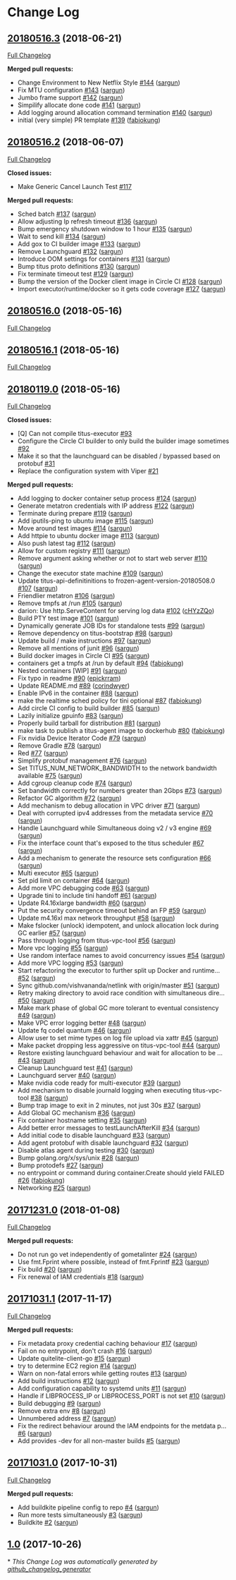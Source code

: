 # Change Log

## [20180516.3](https://github.com/Netflix/titus-executor/tree/20180516.3) (2018-06-21)
[Full Changelog](https://github.com/Netflix/titus-executor/compare/20180516.2...20180516.3)

**Merged pull requests:**

- Change Environment to New Netflix Style [\#144](https://github.com/Netflix/titus-executor/pull/144) ([sargun](https://github.com/sargun))
- Fix MTU configuration [\#143](https://github.com/Netflix/titus-executor/pull/143) ([sargun](https://github.com/sargun))
- Jumbo frame support [\#142](https://github.com/Netflix/titus-executor/pull/142) ([sargun](https://github.com/sargun))
- Simpilify allocate done code [\#141](https://github.com/Netflix/titus-executor/pull/141) ([sargun](https://github.com/sargun))
- Add logging around allocation command termination [\#140](https://github.com/Netflix/titus-executor/pull/140) ([sargun](https://github.com/sargun))
- initial \(very simple\) PR template [\#139](https://github.com/Netflix/titus-executor/pull/139) ([fabiokung](https://github.com/fabiokung))

## [20180516.2](https://github.com/Netflix/titus-executor/tree/20180516.2) (2018-06-07)
[Full Changelog](https://github.com/Netflix/titus-executor/compare/20180516.0...20180516.2)

**Closed issues:**

- Make Generic Cancel Launch Test [\#117](https://github.com/Netflix/titus-executor/issues/117)

**Merged pull requests:**

- Sched batch [\#137](https://github.com/Netflix/titus-executor/pull/137) ([sargun](https://github.com/sargun))
- Allow adjusting Ip refresh timeout [\#136](https://github.com/Netflix/titus-executor/pull/136) ([sargun](https://github.com/sargun))
- Bump emergency shutdown window to 1 hour [\#135](https://github.com/Netflix/titus-executor/pull/135) ([sargun](https://github.com/sargun))
- Wait to send kill [\#134](https://github.com/Netflix/titus-executor/pull/134) ([sargun](https://github.com/sargun))
- Add gox to CI builder image [\#133](https://github.com/Netflix/titus-executor/pull/133) ([sargun](https://github.com/sargun))
- Remove Launchguard [\#132](https://github.com/Netflix/titus-executor/pull/132) ([sargun](https://github.com/sargun))
- Introduce OOM settings for containers [\#131](https://github.com/Netflix/titus-executor/pull/131) ([sargun](https://github.com/sargun))
- Bump titus proto definitions [\#130](https://github.com/Netflix/titus-executor/pull/130) ([sargun](https://github.com/sargun))
- Fix terminate timeout test [\#129](https://github.com/Netflix/titus-executor/pull/129) ([sargun](https://github.com/sargun))
- Bump the version of the Docker client image in Circle CI [\#128](https://github.com/Netflix/titus-executor/pull/128) ([sargun](https://github.com/sargun))
- Import executor/runtime/docker so it gets code coverage [\#127](https://github.com/Netflix/titus-executor/pull/127) ([sargun](https://github.com/sargun))

## [20180516.0](https://github.com/Netflix/titus-executor/tree/20180516.0) (2018-05-16)
[Full Changelog](https://github.com/Netflix/titus-executor/compare/20180516.1...20180516.0)

## [20180516.1](https://github.com/Netflix/titus-executor/tree/20180516.1) (2018-05-16)
[Full Changelog](https://github.com/Netflix/titus-executor/compare/20180119.0...20180516.1)

## [20180119.0](https://github.com/Netflix/titus-executor/tree/20180119.0) (2018-05-16)
[Full Changelog](https://github.com/Netflix/titus-executor/compare/20171231.0...20180119.0)

**Closed issues:**

- \[Q\] Can not compile titus-executor [\#93](https://github.com/Netflix/titus-executor/issues/93)
- Configure the Circle CI builder to only build the builder image sometimes [\#92](https://github.com/Netflix/titus-executor/issues/92)
- Make it so that the launchguard can be disabled / bypassed based on protobuf [\#31](https://github.com/Netflix/titus-executor/issues/31)
- Replace the configuration system with Viper [\#21](https://github.com/Netflix/titus-executor/issues/21)

**Merged pull requests:**

- Add logging to docker container setup process [\#124](https://github.com/Netflix/titus-executor/pull/124) ([sargun](https://github.com/sargun))
- Generate metatron credentials with IP address [\#122](https://github.com/Netflix/titus-executor/pull/122) ([sargun](https://github.com/sargun))
- Terminate during prepare [\#119](https://github.com/Netflix/titus-executor/pull/119) ([sargun](https://github.com/sargun))
- Add iputils-ping to ubuntu image [\#115](https://github.com/Netflix/titus-executor/pull/115) ([sargun](https://github.com/sargun))
- Move around test images [\#114](https://github.com/Netflix/titus-executor/pull/114) ([sargun](https://github.com/sargun))
- Add httpie to ubuntu docker image [\#113](https://github.com/Netflix/titus-executor/pull/113) ([sargun](https://github.com/sargun))
- Also push latest tag [\#112](https://github.com/Netflix/titus-executor/pull/112) ([sargun](https://github.com/sargun))
- Allow for custom registry [\#111](https://github.com/Netflix/titus-executor/pull/111) ([sargun](https://github.com/sargun))
- Remove argument asking whether or not to start web server [\#110](https://github.com/Netflix/titus-executor/pull/110) ([sargun](https://github.com/sargun))
- Change the executor state machine [\#109](https://github.com/Netflix/titus-executor/pull/109) ([sargun](https://github.com/sargun))
- Update titus-api-definitinitions to frozen-agent-version-20180508.0 [\#107](https://github.com/Netflix/titus-executor/pull/107) ([sargun](https://github.com/sargun))
- Friendlier metatron [\#106](https://github.com/Netflix/titus-executor/pull/106) ([sargun](https://github.com/sargun))
- Remove tmpfs at /run [\#105](https://github.com/Netflix/titus-executor/pull/105) ([sargun](https://github.com/sargun))
- darion: Use http.ServeContent for serving log data [\#102](https://github.com/Netflix/titus-executor/pull/102) ([cHYzZQo](https://github.com/cHYzZQo))
- Build PTY test image [\#101](https://github.com/Netflix/titus-executor/pull/101) ([sargun](https://github.com/sargun))
- Dynamically generate JOB IDs for standalone tests [\#99](https://github.com/Netflix/titus-executor/pull/99) ([sargun](https://github.com/sargun))
- Remove dependency on titus-bootstrap [\#98](https://github.com/Netflix/titus-executor/pull/98) ([sargun](https://github.com/sargun))
- Update build / make instructions [\#97](https://github.com/Netflix/titus-executor/pull/97) ([sargun](https://github.com/sargun))
- Remove all mentions of junit [\#96](https://github.com/Netflix/titus-executor/pull/96) ([sargun](https://github.com/sargun))
- Build docker images in Circle CI [\#95](https://github.com/Netflix/titus-executor/pull/95) ([sargun](https://github.com/sargun))
- containers get a tmpfs at /run by default [\#94](https://github.com/Netflix/titus-executor/pull/94) ([fabiokung](https://github.com/fabiokung))
- Nested containers \[WIP\] [\#91](https://github.com/Netflix/titus-executor/pull/91) ([sargun](https://github.com/sargun))
- Fix typo in readme [\#90](https://github.com/Netflix/titus-executor/pull/90) ([epickrram](https://github.com/epickrram))
- Update README.md [\#89](https://github.com/Netflix/titus-executor/pull/89) ([corindwyer](https://github.com/corindwyer))
- Enable IPv6 in the container [\#88](https://github.com/Netflix/titus-executor/pull/88) ([sargun](https://github.com/sargun))
- make the realtime sched policy for tini optional [\#87](https://github.com/Netflix/titus-executor/pull/87) ([fabiokung](https://github.com/fabiokung))
- Add circle CI config to build builder [\#85](https://github.com/Netflix/titus-executor/pull/85) ([sargun](https://github.com/sargun))
- Lazily initialize gpuinfo [\#83](https://github.com/Netflix/titus-executor/pull/83) ([sargun](https://github.com/sargun))
- Properly build tarball for distribution [\#81](https://github.com/Netflix/titus-executor/pull/81) ([sargun](https://github.com/sargun))
- make task to publish a titus-agent image to dockerhub [\#80](https://github.com/Netflix/titus-executor/pull/80) ([fabiokung](https://github.com/fabiokung))
- Fix nvidia Device Iterator Code [\#79](https://github.com/Netflix/titus-executor/pull/79) ([sargun](https://github.com/sargun))
- Remove Gradle [\#78](https://github.com/Netflix/titus-executor/pull/78) ([sargun](https://github.com/sargun))
- Red [\#77](https://github.com/Netflix/titus-executor/pull/77) ([sargun](https://github.com/sargun))
- Simplify protobuf management [\#76](https://github.com/Netflix/titus-executor/pull/76) ([sargun](https://github.com/sargun))
- Set TITUS\_NUM\_NETWORK\_BANDWIDTH to the network bandwidth available [\#75](https://github.com/Netflix/titus-executor/pull/75) ([sargun](https://github.com/sargun))
- Add cgroup cleanup code [\#74](https://github.com/Netflix/titus-executor/pull/74) ([sargun](https://github.com/sargun))
- Set bandwidth correctly for numbers greater than 2Gbps  [\#73](https://github.com/Netflix/titus-executor/pull/73) ([sargun](https://github.com/sargun))
- Refactor GC algorithm [\#72](https://github.com/Netflix/titus-executor/pull/72) ([sargun](https://github.com/sargun))
- Add mechanism to debug allocation in VPC driver [\#71](https://github.com/Netflix/titus-executor/pull/71) ([sargun](https://github.com/sargun))
- Deal with corrupted ipv4 addresses from the metadata service [\#70](https://github.com/Netflix/titus-executor/pull/70) ([sargun](https://github.com/sargun))
- Handle Launchguard while Simultaneous doing v2 / v3 engine [\#69](https://github.com/Netflix/titus-executor/pull/69) ([sargun](https://github.com/sargun))
- Fix the interface count that's exposed to the titus scheduler [\#67](https://github.com/Netflix/titus-executor/pull/67) ([sargun](https://github.com/sargun))
- Add a mechanism to generate the resource sets configuration [\#66](https://github.com/Netflix/titus-executor/pull/66) ([sargun](https://github.com/sargun))
- Multi executor [\#65](https://github.com/Netflix/titus-executor/pull/65) ([sargun](https://github.com/sargun))
- Set pid limit on container [\#64](https://github.com/Netflix/titus-executor/pull/64) ([sargun](https://github.com/sargun))
- Add more VPC debugging code [\#63](https://github.com/Netflix/titus-executor/pull/63) ([sargun](https://github.com/sargun))
- Upgrade tini to include tini handoff [\#61](https://github.com/Netflix/titus-executor/pull/61) ([sargun](https://github.com/sargun))
- Update R4.16xlarge bandwidth [\#60](https://github.com/Netflix/titus-executor/pull/60) ([sargun](https://github.com/sargun))
- Put the security convergence timeout behind an FP [\#59](https://github.com/Netflix/titus-executor/pull/59) ([sargun](https://github.com/sargun))
- Update m4.16xl max network throughput [\#58](https://github.com/Netflix/titus-executor/pull/58) ([sargun](https://github.com/sargun))
- Make fslocker \(unlock\) idempotent, and unlock allocation lock during GC earlier [\#57](https://github.com/Netflix/titus-executor/pull/57) ([sargun](https://github.com/sargun))
- Pass through logging from titus-vpc-tool [\#56](https://github.com/Netflix/titus-executor/pull/56) ([sargun](https://github.com/sargun))
- More vpc logging [\#55](https://github.com/Netflix/titus-executor/pull/55) ([sargun](https://github.com/sargun))
- Use random interface names to avoid concurrency issues [\#54](https://github.com/Netflix/titus-executor/pull/54) ([sargun](https://github.com/sargun))
- Add more VPC logging [\#53](https://github.com/Netflix/titus-executor/pull/53) ([sargun](https://github.com/sargun))
- Start refactoring the executor to further split up Docker and runtime… [\#52](https://github.com/Netflix/titus-executor/pull/52) ([sargun](https://github.com/sargun))
- Sync github.com/vishvananda/netlink with origin/master [\#51](https://github.com/Netflix/titus-executor/pull/51) ([sargun](https://github.com/sargun))
- Retry making directory to avoid race condition with simultaneous dire… [\#50](https://github.com/Netflix/titus-executor/pull/50) ([sargun](https://github.com/sargun))
- Make mark phase of global GC more tolerant to eventual consistency [\#49](https://github.com/Netflix/titus-executor/pull/49) ([sargun](https://github.com/sargun))
- Make VPC error logging better [\#48](https://github.com/Netflix/titus-executor/pull/48) ([sargun](https://github.com/sargun))
- Update fq codel quantum [\#46](https://github.com/Netflix/titus-executor/pull/46) ([sargun](https://github.com/sargun))
- Allow user to set mime types on log file upload via xattr [\#45](https://github.com/Netflix/titus-executor/pull/45) ([sargun](https://github.com/sargun))
- Make packet dropping less aggressive on titus-vpc-tool [\#44](https://github.com/Netflix/titus-executor/pull/44) ([sargun](https://github.com/sargun))
- Restore existing launchguard behaviour and wait for allocation to be … [\#43](https://github.com/Netflix/titus-executor/pull/43) ([sargun](https://github.com/sargun))
- Cleanup Launchguard test [\#41](https://github.com/Netflix/titus-executor/pull/41) ([sargun](https://github.com/sargun))
- Launchguard server [\#40](https://github.com/Netflix/titus-executor/pull/40) ([sargun](https://github.com/sargun))
- Make nvidia code ready for multi-executor [\#39](https://github.com/Netflix/titus-executor/pull/39) ([sargun](https://github.com/sargun))
- Add mechanism to disable journald logging when executing titus-vpc-tool [\#38](https://github.com/Netflix/titus-executor/pull/38) ([sargun](https://github.com/sargun))
- Bump trap image to exit in 2 minutes, not just 30s [\#37](https://github.com/Netflix/titus-executor/pull/37) ([sargun](https://github.com/sargun))
- Add Global GC mechanism [\#36](https://github.com/Netflix/titus-executor/pull/36) ([sargun](https://github.com/sargun))
- Fix container hostname setting [\#35](https://github.com/Netflix/titus-executor/pull/35) ([sargun](https://github.com/sargun))
- Add better error messages to testLaunchAfterKill [\#34](https://github.com/Netflix/titus-executor/pull/34) ([sargun](https://github.com/sargun))
- Add initial code to disable launchguard [\#33](https://github.com/Netflix/titus-executor/pull/33) ([sargun](https://github.com/sargun))
- Add agent protobuf with disable launchguard [\#32](https://github.com/Netflix/titus-executor/pull/32) ([sargun](https://github.com/sargun))
- Disable atlas agent during testing [\#30](https://github.com/Netflix/titus-executor/pull/30) ([sargun](https://github.com/sargun))
- Bump golang.org/x/sys/unix [\#28](https://github.com/Netflix/titus-executor/pull/28) ([sargun](https://github.com/sargun))
- Bump protodefs [\#27](https://github.com/Netflix/titus-executor/pull/27) ([sargun](https://github.com/sargun))
- no entrypoint or command during container.Create should yield FAILED [\#26](https://github.com/Netflix/titus-executor/pull/26) ([fabiokung](https://github.com/fabiokung))
- Networking [\#25](https://github.com/Netflix/titus-executor/pull/25) ([sargun](https://github.com/sargun))

## [20171231.0](https://github.com/Netflix/titus-executor/tree/20171231.0) (2018-01-08)
[Full Changelog](https://github.com/Netflix/titus-executor/compare/20171031.1...20171231.0)

**Merged pull requests:**

- Do not run go vet independently of gometalinter [\#24](https://github.com/Netflix/titus-executor/pull/24) ([sargun](https://github.com/sargun))
- Use fmt.Fprint where possible, instead of fmt.Fprintf [\#23](https://github.com/Netflix/titus-executor/pull/23) ([sargun](https://github.com/sargun))
- Fix build [\#20](https://github.com/Netflix/titus-executor/pull/20) ([sargun](https://github.com/sargun))
- Fix renewal of IAM credentials [\#18](https://github.com/Netflix/titus-executor/pull/18) ([sargun](https://github.com/sargun))

## [20171031.1](https://github.com/Netflix/titus-executor/tree/20171031.1) (2017-11-17)
[Full Changelog](https://github.com/Netflix/titus-executor/compare/20171031.0...20171031.1)

**Merged pull requests:**

- Fix metadata proxy credential caching behaviour [\#17](https://github.com/Netflix/titus-executor/pull/17) ([sargun](https://github.com/sargun))
- Fail on no entrypoint, don't crash [\#16](https://github.com/Netflix/titus-executor/pull/16) ([sargun](https://github.com/sargun))
- Update quitelite-client-go [\#15](https://github.com/Netflix/titus-executor/pull/15) ([sargun](https://github.com/sargun))
- try to determine EC2 region [\#14](https://github.com/Netflix/titus-executor/pull/14) ([sargun](https://github.com/sargun))
- Warn on non-fatal errors while getting routes [\#13](https://github.com/Netflix/titus-executor/pull/13) ([sargun](https://github.com/sargun))
- Add build instructions [\#12](https://github.com/Netflix/titus-executor/pull/12) ([sargun](https://github.com/sargun))
- Add configuration capability to systemd units [\#11](https://github.com/Netflix/titus-executor/pull/11) ([sargun](https://github.com/sargun))
- Handle if LIBPROCESS\_IP or LIBPROCESS\_PORT is not set [\#10](https://github.com/Netflix/titus-executor/pull/10) ([sargun](https://github.com/sargun))
- Build debugging [\#9](https://github.com/Netflix/titus-executor/pull/9) ([sargun](https://github.com/sargun))
- Remove extra env [\#8](https://github.com/Netflix/titus-executor/pull/8) ([sargun](https://github.com/sargun))
- Unnumbered address [\#7](https://github.com/Netflix/titus-executor/pull/7) ([sargun](https://github.com/sargun))
- Fix the redirect behaviour around the IAM endpoints for the metdata p… [\#6](https://github.com/Netflix/titus-executor/pull/6) ([sargun](https://github.com/sargun))
- Add provides -dev for all non-master builds [\#5](https://github.com/Netflix/titus-executor/pull/5) ([sargun](https://github.com/sargun))

## [20171031.0](https://github.com/Netflix/titus-executor/tree/20171031.0) (2017-10-31)
[Full Changelog](https://github.com/Netflix/titus-executor/compare/1.0...20171031.0)

**Merged pull requests:**

- Add buildkite pipeline config to repo [\#4](https://github.com/Netflix/titus-executor/pull/4) ([sargun](https://github.com/sargun))
- Run more tests simultaneously [\#3](https://github.com/Netflix/titus-executor/pull/3) ([sargun](https://github.com/sargun))
- Buildkite [\#2](https://github.com/Netflix/titus-executor/pull/2) ([sargun](https://github.com/sargun))

## [1.0](https://github.com/Netflix/titus-executor/tree/1.0) (2017-10-26)


\* *This Change Log was automatically generated by [github_changelog_generator](https://github.com/skywinder/Github-Changelog-Generator)*